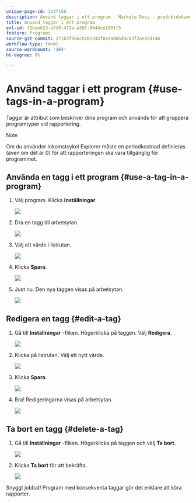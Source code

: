 ```yaml
---
unique-page-id: 1147150
description: Använd taggar i ett program - Marketo Docs - produktdokumentation
title: Använd taggar i ett program
exl-id: f1bae623-a710-472a-a30f-9044ce1001f5
feature: Programs
source-git-commit: 271b3f9a6c526e343f04d4d05d4c03f2ae32d146
workflow-type: tm+mt
source-wordcount: '164'
ht-degree: 0%

---
```


# Använd taggar i ett program {#use-tags-in-a-program}

Taggar är attribut som beskriver dina program och används för att gruppera programtyper vid rapportering.

>[!NOTE]
>
>Om du använder Inkomstcykel Explorer måste en periodkostnad definieras (även om det är 0) för att rapporteringen ska vara tillgänglig för programmet.

## Använda en tagg i ett program {#use-a-tag-in-a-program}

1. Välj program. Klicka **Inställningar**.

   ![](assets/use-tags-in-a-program-1.png)

1. Dra en tagg till arbetsytan.

   ![](assets/use-tags-in-a-program-2.png)

1. Välj ett värde i listrutan.

   ![](assets/use-tags-in-a-program-3.png)

1. Klicka **Spara**.

   ![](assets/use-tags-in-a-program-4.png)

1. Just nu. Den nya taggen visas på arbetsytan.

   ![](assets/use-tags-in-a-program-5.png)

## Redigera en tagg {#edit-a-tag}

1. Gå till **Inställningar** -fliken. Högerklicka på taggen. Välj **Redigera**.

   ![](assets/use-tags-in-a-program-6.png)

1. Klicka på listrutan. Välj ett nytt värde.

   ![](assets/use-tags-in-a-program-7.png)

1. Klicka **Spara**.

   ![](assets/use-tags-in-a-program-8.png)

1. Bra! Redigeringarna visas på arbetsytan.

   ![](assets/use-tags-in-a-program-9.png)

## Ta bort en tagg  {#delete-a-tag}

1. Gå till **Inställningar** -fliken. Högerklicka på taggen och välj **Ta bort**.

   ![](assets/use-tags-in-a-program-10.png)

1. Klicka **Ta bort** för att bekräfta.

   ![](assets/use-tags-in-a-program-11.png)

Snyggt jobbat! Program med konsekventa taggar gör det enklare att köra rapporter.
